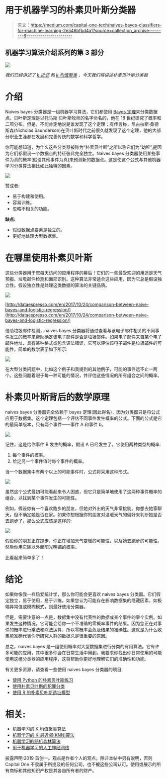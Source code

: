 # 用于机器学习的朴素贝叶斯分类器

> 原文：<https://medium.com/capital-one-tech/naives-bayes-classifiers-for-machine-learning-2e548bfbd4a1?source=collection_archive---------6----------------------->

## 机器学习算法介绍系列的第 3 部分

![](img/5d1d48feffb85ccd1d8989d8e15f0551.png)

*我们已经讲述了* [*k 近邻*](/capital-one-tech/k-nearest-neighbors-knn-algorithm-for-machine-learning-e883219c8f26) *和* [*k 均值聚类*](/capital-one-tech/k-means-clustering-algorithm-for-machine-learning-d1d7dc5de882) *，今天我们将讲述朴素贝叶斯分类器*

# 介绍

Naives bayes 分类器是一组机器学习算法，它们都使用 [Bayes 定理](https://en.wikipedia.org/wiki/Bayes%27_theorem)来分类数据点。贝叶斯定理是以托马斯·贝叶斯牧师的名字命名的，他在 18 世纪研究了概率和二项分布。但是，不能肯定地说是谁发现了这个定理；有传言称，尼古拉斯·桑德斯森(Nicholas Saunderson)在贝叶斯时代之前很久就发现了这个定理，他的大部分职业生涯都在发展和完善传统的数学和科学哲学。

你可能想知道，为什么这些分类器被称为“朴素贝叶斯”之所以称它们为“幼稚”,是因为它们都假设一个数据点的特征彼此完全独立。Naives bayes 分类器使用某些事件为真的概率(假设其他事件为真)来预测新的数据点。这是使这个公式与其他机器学习分类算法相比如此独特的因素。

![](img/ea480259f259e551cae833c236e9464e.png)

赞成者:

*   易于构建和使用。
*   容易训练。
*   忽略不相关的功能。

**缺点:**

*   假设数据点要素是独立的。
*   更好地处理大型数据集。

# 在哪里使用朴素贝叶斯

这些分类器用于您每天访问的应用程序的幕后！它们的一些最受欢迎的用途是天气预报、垃圾邮件检测和面部识别。这种算法非常适合这些应用，因为它总是假设独立性。假设独立性是处理这类数据的算法的关键品质。

![](img/6ad226cdb1565171056d590964a56e37.png)

[http://dataespresso.com/en/2017/10/24/comparison-between-naive-bayes-and-logistic-regression/](http://dataespresso.com/en/2017/10/24/comparison-between-naive-bayes-and-logistic-regression/)

借助垃圾邮件检测，naives bayes 分类器将通过查看与该电子邮件相关的不同事件发生的概率来帮助确定该电子邮件是否是垃圾邮件。如果电子邮件来自某个电子邮件地址、具有某种格式或包含语法错误，它可以评估该电子邮件是垃圾邮件的可能性。简单的数学表示如下所示:

![](img/f3c0703c70b446abfa1ece271b4ea5d2.png)

在大型分类问题中，比如这个例子和我提到的其他例子，可能的事件远不止一两个。这些问题着眼于每一种可能的情况，并评估这些情况的所有组合之间的概率。

# 朴素贝叶斯背后的数学原理

naives bayes 分类器完全依赖于 bayes 定理(因此得名)，因为分类器只是将公式应用于数据集。这个定理包括一个评估不同事件发生概率的公式。下面的公式是它的最简单版本，只有两个事件——事件 A 和事件 b。

![](img/417ee974f3005892763d1f2322a84af8.png)

记住，这是给你事件 B 发生的概率，假设 A 已经发生了。它使用两种类型的概率:

1.  每个事件的概率。
2.  给定另一个事件值时每个事件的概率。

当一个数据集中有两个以上的可能事件时，公式将采用这种形式。

![](img/f3f2acc9c1a9eda4f1b9bedddbd31bc9.png)

虽然这个公式最初可能看起来令人困惑，但它只是简单地使用了这两种事件概率的组合，以找到某个事件发生的可能性。

例如，假设你有一个喜欢跑步的朋友，但她对外出的天气非常挑剔。你想去她家聊天，但不确定她是否在家。如果你想根据你的朋友对温暖天气的偏好来判断她是否去跑步了，那么公式应该是这样的:

![](img/d1c5ec13e8d33ce773f804c6c11af190.png)

假设你的朋友正在跑步，你正在增加天气变暖的可能性，以及她去跑步的可能性。然后你用它除以外面阳光明媚的概率。

比看起来简单多了！

# 结论

如果你像我一样热爱统计学，那么你可能会更喜欢 naives bayes 分类器。它们假定独立，易于使用，易于训练。如果您认为可能存在影响数据集的隐藏因素，如极端异常值或模糊模式，则最好使用分类器。

但是，需要注意的一点是，数据集中没有代表性的数据或某个事件的零个实例。如果发生这种情况，它可能会给你一个不准确的零概率事件的结果。因为您正在对事件的概率进行乘法和除法运算，所以零概率会危及结果的准确性。这就是为什么收集能准确代表你所研究人群的数据总是很重要的原因。

总之，naives bayes 是一组使用概率对大型数据集进行分类的有用算法。它有许多可能的应用，其中很多你会在日常生活中用到。我要求你找出你日常使用的可能使用这组分类器的应用程序，这将帮助你更好地理解它们的准确性和功能。

有关更多资源，请查看一些使用 naives bayes 分类器的项目:

*   [使用 Python 的朴素贝叶斯练习](https://www.kaggle.com/pranavpandey2511/naive-bayes-classifier-from-scratch)
*   [使用朴素贝叶斯的犯罪分类](https://github.com/LeonRaykin/Naive-Bayes)
*   [使用 R 的朴素贝叶斯选址模型](https://campus.datacamp.com/courses/supervised-learning-in-r-classification/chapter-2-naive-bayes?ex=4)

# 相关:

*   [机器学习的 K 均值聚类算法](/capital-one-tech/k-means-clustering-algorithm-for-machine-learning-d1d7dc5de882)
*   [机器学习的 K-最近邻(KNN)算法](/capital-one-tech/k-nearest-neighbors-knn-algorithm-for-machine-learning-e883219c8f26)
*   [机器学习的随机森林算法](/capital-one-tech/random-forest-algorithm-for-machine-learning-c4b2c8cc9feb)
*   [用于机器学习的人工神经网络](/capital-one-tech/artificial-neural-networks-for-machine-learning-79c67d0681e9)

披露声明:2019 首创一。观点是作者个人的观点。除非本帖中另有说明，否则 Capital One 不隶属于所提及的任何公司，也不被这些公司认可。使用或展示的所有商标和其他知识产权是其各自所有者的财产。